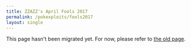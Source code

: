 ```yaml
---
title: ZZAZZ's April Fools 2017
permalink: /pokexploits/fools2017
layout: single
---
```


This page hasn't been migrated yet. For now, please refer to [the old page](/pokexploits/fools2017/index_old.html).
